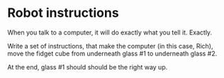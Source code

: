 # Robot instructions

When you talk to a computer, it will do exactly what you tell it. Exactly.

Write a set of instructions, that make the computer (in this case, Rich), move the fidget cube from underneath glass #1 to underneath glass #2.

At the end, glass #1 should should be the right way up.



